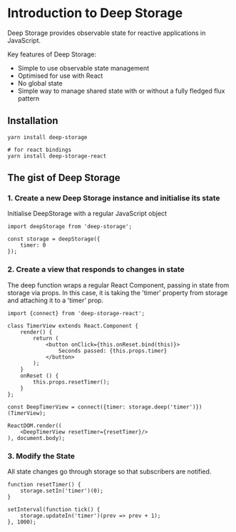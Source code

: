 # Introduction to Deep Storage

Deep Storage provides observable state for reactive applications in JavaScript.

Key features of Deep Storage:

* Simple to use observable state management
* Optimised for use with React
* No global state
* Simple way to manage shared state with or without a fully fledged flux pattern

## Installation

```
yarn install deep-storage

# for react bindings
yarn install deep-storage-react
```

## The gist of Deep Storage

### 1. Create a new Deep Storage instance and initialise its state

Initialise DeepStorage with a regular JavaScript object

```
import deepStorage from 'deep-storage';

const storage = deepStorage({
    timer: 0
});
```

### 2. Create a view that responds to changes in state

The deep function wraps a regular React Component, passing in state from storage via props. In this case, it is taking the 'timer' property from storage and attaching it to a 'timer' prop.

```
import {connect} from 'deep-storage-react';

class TimerView extends React.Component {
    render() {
        return (
            <button onClick={this.onReset.bind(this)}>
                Seconds passed: {this.props.timer}
            </button>
        );
    }
    onReset () {
        this.props.resetTimer();
    }
};

const DeepTimerView = connect({timer: storage.deep('timer')})(TimerView);

ReactDOM.render((
    <DeepTimerView resetTimer={resetTimer}/>
), document.body);
```

### 3. Modify the State

All state changes go through storage so that subscribers are notified.

```
function resetTimer() {
    storage.setIn('timer')(0);
}

setInterval(function tick() {
    storage.updateIn('timer')(prev => prev + 1);
}, 1000);
```



